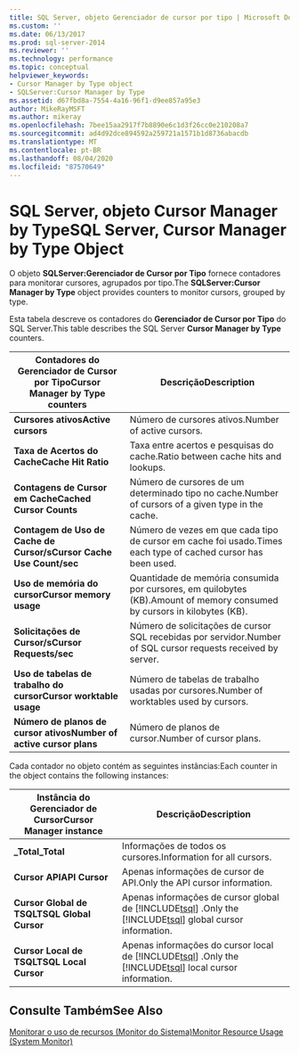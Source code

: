 ```yaml
---
title: SQL Server, objeto Gerenciador de cursor por tipo | Microsoft Docs
ms.custom: ''
ms.date: 06/13/2017
ms.prod: sql-server-2014
ms.reviewer: ''
ms.technology: performance
ms.topic: conceptual
helpviewer_keywords:
- Cursor Manager by Type object
- SQLServer:Cursor Manager by Type
ms.assetid: d67fbd8a-7554-4a16-96f1-d9ee857a95e3
author: MikeRayMSFT
ms.author: mikeray
ms.openlocfilehash: 7bee15aa2917f7b8890e6c1d3f26cc0e210208a7
ms.sourcegitcommit: ad4d92dce894592a259721a1571b1d8736abacdb
ms.translationtype: MT
ms.contentlocale: pt-BR
ms.lasthandoff: 08/04/2020
ms.locfileid: "87570649"
---
```

# <a name="sql-server-cursor-manager-by-type-object"></a><span data-ttu-id="e9218-102">SQL Server, objeto Cursor Manager by Type</span><span class="sxs-lookup"><span data-stu-id="e9218-102">SQL Server, Cursor Manager by Type Object</span></span>
  <span data-ttu-id="e9218-103">O objeto **SQLServer:Gerenciador de Cursor por Tipo** fornece contadores para monitorar cursores, agrupados por tipo.</span><span class="sxs-lookup"><span data-stu-id="e9218-103">The **SQLServer:Cursor Manager by Type** object provides counters to monitor cursors, grouped by type.</span></span>  
  
 <span data-ttu-id="e9218-104">Esta tabela descreve os contadores do **Gerenciador de Cursor por Tipo** do SQL Server.</span><span class="sxs-lookup"><span data-stu-id="e9218-104">This table describes the SQL Server **Cursor Manager by Type** counters.</span></span>  
  
|<span data-ttu-id="e9218-105">Contadores do Gerenciador de Cursor por Tipo</span><span class="sxs-lookup"><span data-stu-id="e9218-105">Cursor Manager by Type counters</span></span>|<span data-ttu-id="e9218-106">Descrição</span><span class="sxs-lookup"><span data-stu-id="e9218-106">Description</span></span>|  
|-------------------------------------|-----------------|  
|<span data-ttu-id="e9218-107">**Cursores ativos**</span><span class="sxs-lookup"><span data-stu-id="e9218-107">**Active cursors**</span></span>|<span data-ttu-id="e9218-108">Número de cursores ativos.</span><span class="sxs-lookup"><span data-stu-id="e9218-108">Number of active cursors.</span></span>|  
|<span data-ttu-id="e9218-109">**Taxa de Acertos do Cache**</span><span class="sxs-lookup"><span data-stu-id="e9218-109">**Cache Hit Ratio**</span></span>|<span data-ttu-id="e9218-110">Taxa entre acertos e pesquisas do cache.</span><span class="sxs-lookup"><span data-stu-id="e9218-110">Ratio between cache hits and lookups.</span></span>|  
|<span data-ttu-id="e9218-111">**Contagens de Cursor em Cache**</span><span class="sxs-lookup"><span data-stu-id="e9218-111">**Cached Cursor Counts**</span></span>|<span data-ttu-id="e9218-112">Número de cursores de um determinado tipo no cache.</span><span class="sxs-lookup"><span data-stu-id="e9218-112">Number of cursors of a given type in the cache.</span></span>|  
|<span data-ttu-id="e9218-113">**Contagem de Uso de Cache de Cursor/s**</span><span class="sxs-lookup"><span data-stu-id="e9218-113">**Cursor Cache Use Count/sec**</span></span>|<span data-ttu-id="e9218-114">Número de vezes em que cada tipo de cursor em cache foi usado.</span><span class="sxs-lookup"><span data-stu-id="e9218-114">Times each type of cached cursor has been used.</span></span>|  
|<span data-ttu-id="e9218-115">**Uso de memória do cursor**</span><span class="sxs-lookup"><span data-stu-id="e9218-115">**Cursor memory usage**</span></span>|<span data-ttu-id="e9218-116">Quantidade de memória consumida por cursores, em quilobytes (KB).</span><span class="sxs-lookup"><span data-stu-id="e9218-116">Amount of memory consumed by cursors in kilobytes (KB).</span></span>|  
|<span data-ttu-id="e9218-117">**Solicitações de Cursor/s**</span><span class="sxs-lookup"><span data-stu-id="e9218-117">**Cursor Requests/sec**</span></span>|<span data-ttu-id="e9218-118">Número de solicitações de cursor SQL recebidas por servidor.</span><span class="sxs-lookup"><span data-stu-id="e9218-118">Number of SQL cursor requests received by server.</span></span>|  
|<span data-ttu-id="e9218-119">**Uso de tabelas de trabalho do cursor**</span><span class="sxs-lookup"><span data-stu-id="e9218-119">**Cursor worktable usage**</span></span>|<span data-ttu-id="e9218-120">Número de tabelas de trabalho usadas por cursores.</span><span class="sxs-lookup"><span data-stu-id="e9218-120">Number of worktables used by cursors.</span></span>|  
|<span data-ttu-id="e9218-121">**Número de planos de cursor ativos**</span><span class="sxs-lookup"><span data-stu-id="e9218-121">**Number of active cursor plans**</span></span>|<span data-ttu-id="e9218-122">Número de planos de cursor.</span><span class="sxs-lookup"><span data-stu-id="e9218-122">Number of cursor plans.</span></span>|  
  
 <span data-ttu-id="e9218-123">Cada contador no objeto contém as seguintes instâncias:</span><span class="sxs-lookup"><span data-stu-id="e9218-123">Each counter in the object contains the following instances:</span></span>  
  
|<span data-ttu-id="e9218-124">Instância do Gerenciador de Cursor</span><span class="sxs-lookup"><span data-stu-id="e9218-124">Cursor Manager instance</span></span>|<span data-ttu-id="e9218-125">Descrição</span><span class="sxs-lookup"><span data-stu-id="e9218-125">Description</span></span>|  
|-----------------------------|-----------------|  
|<span data-ttu-id="e9218-126">**_Total**</span><span class="sxs-lookup"><span data-stu-id="e9218-126">**_Total**</span></span>|<span data-ttu-id="e9218-127">Informações de todos os cursores.</span><span class="sxs-lookup"><span data-stu-id="e9218-127">Information for all cursors.</span></span>|  
|<span data-ttu-id="e9218-128">**Cursor API**</span><span class="sxs-lookup"><span data-stu-id="e9218-128">**API Cursor**</span></span>|<span data-ttu-id="e9218-129">Apenas informações de cursor de API.</span><span class="sxs-lookup"><span data-stu-id="e9218-129">Only the API cursor information.</span></span>|  
|<span data-ttu-id="e9218-130">**Cursor Global de TSQL**</span><span class="sxs-lookup"><span data-stu-id="e9218-130">**TSQL Global Cursor**</span></span>|<span data-ttu-id="e9218-131">Apenas informações de cursor global de [!INCLUDE[tsql](../../includes/tsql-md.md)] .</span><span class="sxs-lookup"><span data-stu-id="e9218-131">Only the [!INCLUDE[tsql](../../includes/tsql-md.md)] global cursor information.</span></span>|  
|<span data-ttu-id="e9218-132">**Cursor Local de TSQL**</span><span class="sxs-lookup"><span data-stu-id="e9218-132">**TSQL Local Cursor**</span></span>|<span data-ttu-id="e9218-133">Apenas informações do cursor local de [!INCLUDE[tsql](../../includes/tsql-md.md)] .</span><span class="sxs-lookup"><span data-stu-id="e9218-133">Only the [!INCLUDE[tsql](../../includes/tsql-md.md)] local cursor information.</span></span>|  
  
## <a name="see-also"></a><span data-ttu-id="e9218-134">Consulte Também</span><span class="sxs-lookup"><span data-stu-id="e9218-134">See Also</span></span>  
 [<span data-ttu-id="e9218-135">Monitorar o uso de recursos &#40;Monitor do Sistema&#41;</span><span class="sxs-lookup"><span data-stu-id="e9218-135">Monitor Resource Usage &#40;System Monitor&#41;</span></span>](monitor-resource-usage-system-monitor.md)  
  
  

